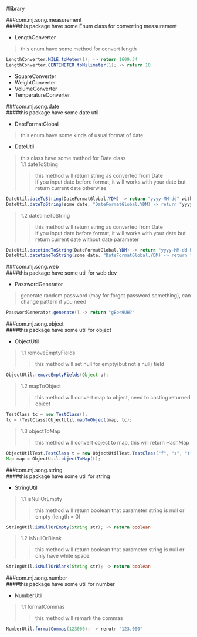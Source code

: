 #library

###com.mj.song.measurement  
####this package have some Enum class for converting measurement
- LengthConverter
> this enum have some method for convert length 
```java 
LengthConverter.MILE.toMeter(1); -> return 1609.34
LengthConverter.CENTIMETER.toMilimeter(1); -> return 10
```
- SquareConverter  
- WeightConverter  
- VolumeConverter  
- TemperatureConverter
  
###com.mj.song.date  
####this package have some date util
- DateFormatGlobal  
> this enum have some kinds of usual format of date
- DateUtil
> this class have some method for Date class  
1.1 dateToString  
> >this method will return string as converted from Date  
if you input date before format, it will works with your date but return current date otherwise
```java 
DateUtil.dateToString(DateFormatGlobal.YDM) -> return "yyyy-MM-dd" with current date
DateUtil.dateToString(some date, "DateFormatGlobal.YDM) -> return "yyyy-MM-dd" with some date
```
>1.2 datetimeToString  
> >this method will return string as converted from Date  
if you input date before format, it will works with your date but return current date without date parameter
```java 
DateUtil.datetimeToString(DateFormatGlobal.YDM) -> return "yyyy-MM-dd hh:mm:ss" with current date
DateUtil.datetimeToString(some date, "DateFormatGlobal.YDM) -> return "yyyy-MM-dd hh:mm:ss" with some date
```

###com.mj.song.web  
####this package have some util for web dev  
- PasswordGenerator
> generate random password (may for forgot password something), can change pattern if you need
```java 
PasswordGenerator.generate() -> return "gEo<9UH?"
```

###com.mj.song.object  
####this package have some util for object 
- ObjectUtil
>1.1 removeEmptyFields
> >this method will set null for empty(but not a null) field 
```java 
ObjectUtil.removeEmptyFields(Object o);
```

>1.2 mapToObject
> >this method will convert map to object, need to casting returned object 
```java 
TestClass tc = new TestClass();
tc = (TestClass)ObjectUtil.mapToObject(map, tc);
```

>1.3 objectToMap
> >this method will convert object to map, this will return HashMap
```java 
ObjectUtilTest.TestClass t = new ObjectUtilTest.TestClass("f", "s", "t");
Map map = ObjectUtil.objectToMap(t);
```

###com.mj.song.string  
####this package have some util for string 
- StringUtil
>1.1 isNullOrEmpty
> >this method will return boolean that parameter string is null or empty (length = 0)
```java 
StringUtil.isNullOrEmpty(String str); -> return boolean
```

>1.2 isNullOrBlank
> >this method will return boolean that parameter string is null or only have white space 
```java 
StringUtil.isNullOrBlank(String str); -> return boolean
```

###com.mj.song.number  
####this package have some util for number 
- NumberUtil
>1.1 formatCommas
> >this method will remark the commas
```java 
NumberUtil.formatCommas(123000); -> rerutn "123,000"
```